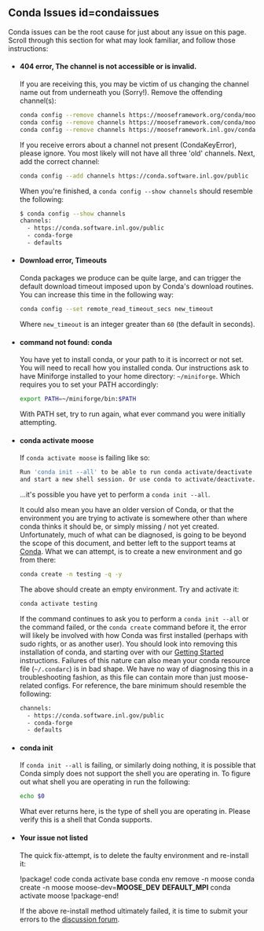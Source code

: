 ## Conda Issues id=condaissues

Conda issues can be the root cause for just about any issue on this page. Scroll through this
section for what may look familiar, and follow those instructions:

- #### 404 error, The channel is not accessible or is invalid.

  If you are receiving this, you may be victim of us changing the channel name out from underneath
  you (Sorry!). Remove the offending channel(s):

  ```bash
  conda config --remove channels https://mooseframework.org/conda/moose
  conda config --remove channels https://mooseframework.com/conda/moose
  conda config --remove channels https://mooseframework.inl.gov/conda/moose
  ```

  If you receive errors about a channel not present (CondaKeyError), please ignore. You most likely
  will not have all three 'old' channels. Next, add the correct channel:

  ```bash
  conda config --add channels https://conda.software.inl.gov/public
  ```

  When you're finished, a `conda config --show channels` should resemble the following:

  ```bash
  $ conda config --show channels
  channels:
    - https://conda.software.inl.gov/public
    - conda-forge
    - defaults
  ```

- #### Download error, Timeouts

  Conda packages we produce can be quite large, and can trigger the default download timeout imposed
  upon by Conda's download routines. You can increase this time in the following way:

  ```bash
  conda config --set remote_read_timeout_secs new_timeout
  ```

  Where `new_timeout` is an integer greater than `60` (the default in seconds).

- #### command not found: conda

  You have yet to install conda, or your path to it is incorrect or not set. You will need to recall
  how you installed conda. Our instructions ask to have Miniforge installed to your home
  directory: `~/miniforge`. Which requires you to set your PATH accordingly:

  ```bash
  export PATH=~/miniforge/bin:$PATH
  ```

  With PATH set, try to run again, what ever command you were initially attempting.

- #### conda activate moose

  If `conda activate moose` is failing like so:

  ```bash
  Run 'conda init --all' to be able to run conda activate/deactivate
  and start a new shell session. Or use conda to activate/deactivate.
  ```

  ...it's possible you have yet to perform a `conda init --all`.

  It could also mean you have an older version of Conda, or that the environment you are trying to
  activate is somewhere other than where conda thinks it should be, or simply missing / not yet
  created. Unfortunately, much of what can be diagnosed, is going to be beyond the scope of this
  document, and better left to the support teams at
  [Conda](https://docs.conda.io/en/latest/help-support.html). What we can attempt, is to create a
  new environment and go from there:

  ```bash
  conda create -n testing -q -y
  ```

  The above should create an empty environment. Try and activate it:

  ```bash
  conda activate testing
  ```

  If the command continues to ask you to perform a `conda init --all` or the command failed, or the
  `conda create` command before it, the error will likely be involved with how Conda was first
  installed (perhaps with sudo rights, or as another user). You should look into removing this
  installation of conda, and starting over with our
  [Getting Started](getting_started/installation/conda.md) instructions. Failures of this nature can
  also mean your conda resource file (`~/.condarc`) is in bad shape. We have no way of diagnosing
  this in a troubleshooting fashion, as this file can contain more than just moose-related configs.
  For reference, the bare minimum should resemble the following:

  ```bash
  channels:
    - https://conda.software.inl.gov/public
    - conda-forge
    - defaults
  ```

- #### conda init

  If `conda init --all` is failing, or similarly doing nothing, it is possible that Conda simply
  does not support the shell you are operating in. To figure out what shell you are operating in run
  the following:

  ```bash
  echo $0
  ```

  What ever returns here, is the type of shell you are operating in. Please verify this is a shell
  that Conda supports.

- #### Your issue not listed

  The quick fix-attempt, is to delete the faulty environment and re-install it:

  !package! code
  conda activate base
  conda env remove -n moose
  conda create -n moose moose-dev=__MOOSE_DEV__ __DEFAULT_MPI__
  conda activate moose
  !package-end!

  If the above re-install method ultimately failed, it is time to submit your errors to the
  [discussion forum](faq/discussion_forum.md).

